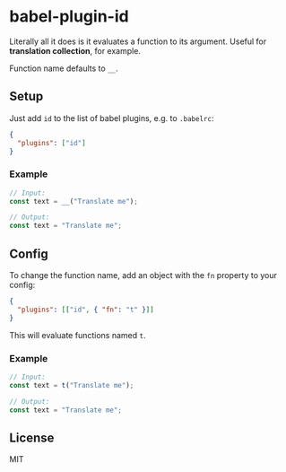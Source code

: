 # babel-plugin-id

Literally all it does is it evaluates a function to its argument. Useful for **translation collection**, for example.

Function name defaults to `__`.

## Setup

Just add `id` to the list of babel plugins, e.g. to `.babelrc`:

```json
{
  "plugins": ["id"]
}
```

### Example

```js
// Input:
const text = __("Translate me");

// Output:
const text = "Translate me";
```

## Config

To change the function name, add an object with the `fn` property to your config:

```json
{
  "plugins": [["id", { "fn": "t" }]]
}
```

This will evaluate functions named `t`.

### Example

```js
// Input:
const text = t("Translate me");

// Output:
const text = "Translate me";
```

## License

MIT
